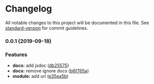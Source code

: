 # Changelog

All notable changes to this project will be documented in this file. See [standard-version](https://github.com/conventional-changelog/standard-version) for commit guidelines.

### 0.0.1 (2019-09-18)


### Features

* **docs:** add jsdoc ([db25575](https://github.com/goy-fe/utils/commit/db25575))
* **docs:** remove ignore docs ([b6f765a](https://github.com/goy-fe/utils/commit/b6f765a))
* **module:** add url ([e35ea5b](https://github.com/goy-fe/utils/commit/e35ea5b))
